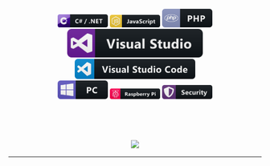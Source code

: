 
<p align="center">

<!-- For more icons please follow  https://github.com/MikeCodesDotNET/ColoredBadges -->
<img src="https://raw.githubusercontent.com/MikeCodesDotNET/ColoredBadges/master/svg/dev/languages/csharp_dotnet.svg" alt="csharp"  width="100" hight="50">
<img src="https://raw.githubusercontent.com/MikeCodesDotNET/ColoredBadges/master/svg/dev/languages/js.svg" alt="js" width="100" hight="50">
<img src="https://raw.githubusercontent.com/MikeCodesDotNET/ColoredBadges/master/svg/dev/languages/php.svg" alt="php" width="100" hight="50">
</br>
<img src="https://raw.githubusercontent.com/MikeCodesDotNET/ColoredBadges/master/svg/dev/tools/visualstudio.svg" alt="vs" width="270" hight="50">
<img src="https://raw.githubusercontent.com/MikeCodesDotNET/ColoredBadges/master/svg/dev/tools/visualstudio_code.svg" alt="visualstudio_code" width="240" hight="50">
</br>
<img src="https://raw.githubusercontent.com/MikeCodesDotNET/ColoredBadges/master/svg/devices/pc.svg" alt="pc" width="100" hight="50">
<img src="https://raw.githubusercontent.com/MikeCodesDotNET/ColoredBadges/master/svg/devices/raspberrypi.svg" alt="ras" width="100" hight="50">
<img src="https://raw.githubusercontent.com/MikeCodesDotNET/ColoredBadges/master/svg/dev/misc/security.svg" alt="sec" width="100" hight="50">
</p>
</br>
</br>
</br>



<p align="center" >  
  <a href="https://github.com/anuraghazra/github-readme-stats"> 
<img  src="https://github-readme-stats.vercel.app/api?username=Binm7md&&show_icons=true&theme=radical"/>
  </a>
  </p>

*************
